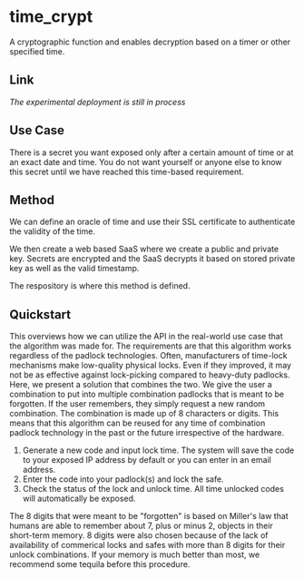 # time_crypt
A cryptographic function and enables decryption based on a timer or other specified time.

## Link

_The experimental deployment is still in process_

## Use Case
There is a secret you want exposed only after a certain amount of time or at an exact date and time. You do not want yourself or anyone else to know this secret until we have reached this time-based requirement.

## Method
We can define an oracle of time and use their SSL certificate to authenticate the validity of the time.

We then create a web based SaaS where we create a public and private key. Secrets are encrypted and the SaaS decrypts it based on stored private key as well as the valid timestamp.

The respository is where this method is defined.

## Quickstart

This overviews how we can utilize the API in the real-world use case that the algorithm was made for. The requirements are that this algorithm works regardless of the padlock technologies. Often, manufacturers of time-lock mechanisms make low-quality physical locks. Even if they improved, it may not be as effective against lock-picking compared to heavy-duty padlocks. Here, we present a solution that combines the two. We give the user a combination to put into multiple combination padlocks that is meant to be forgotten. If the user remembers, they simply request a new random combination. The combination is made up of 8 characters or digits. This means that this algorithm can be reused for any time of combination padlock technology in the past or the future irrespective of the hardware.

1. Generate a new code and input lock time. The system will save the code to your exposed IP address by default or you can enter in an email address.
2. Enter the code into your padlock(s) and lock the safe.
3. Check the status of the lock and unlock time. All time unlocked codes will automatically be exposed.

The 8 digits that were meant to be "forgotten" is based on Miller's law that humans are able to remember about 7, plus or minus 2, objects in their short-term memory. 8 digits were also chosen because of the lack of availability of commerical locks and safes with more than 8 digits for their unlock combinations. If your memory is much better than most, we recommend some tequila before this procedure. 
